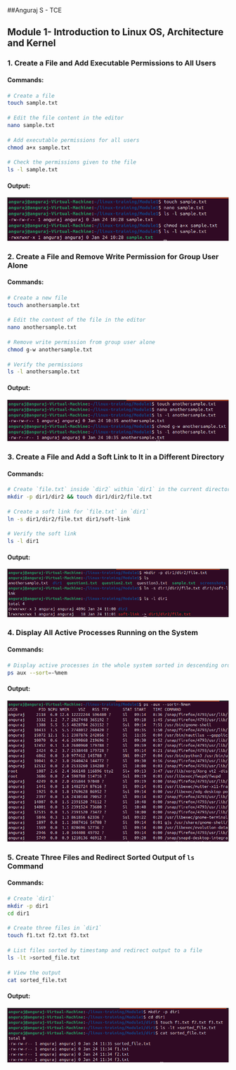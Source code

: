
##Anguraj S - TCE 

## Module 1- Introduction to Linux OS, Architecture and Kernel

### 1. Create a File and Add Executable Permissions to All Users

#### Commands:
```bash
# Create a file
touch sample.txt

# Edit the file content in the editor
nano sample.txt

# Add executable permissions for all users
chmod a+x sample.txt

# Check the permissions given to the file
ls -l sample.txt
```

#### Output:
![Output Image](screenshots/question_1.png)

### 2. Create a File and Remove Write Permission for Group User Alone

#### Commands:
```bash
# Create a new file
touch anothersample.txt

# Edit the content of the file in the editor
nano anothersample.txt

# Remove write permission from group user alone
chmod g-w anothersample.txt

# Verify the permissions
ls -l anothersample.txt
```

#### Output:
![Output Image](screenshots/question_2.png)

### 3. Create a File and Add a Soft Link to It in a Different Directory

#### Commands:
```bash
# Create `file.txt` inside `dir2` within `dir1` in the current directory
mkdir -p dir1/dir2 && touch dir1/dir2/file.txt

# Create a soft link for `file.txt` in `dir1`
ln -s dir1/dir2/file.txt dir1/soft-link

# Verify the soft link
ls -l dir1
```

#### Output:
![Output Image](screenshots/question_3.png)

### 4. Display All Active Processes Running on the System

#### Commands:
```bash
# Display active processes in the whole system sorted in descending order based on memory
ps aux --sort=-%mem
```

#### Output:
![Output Image](screenshots/question_4.png)

### 5. Create Three Files and Redirect Sorted Output of `ls` Command

#### Commands:
```bash
# Create `dir1`
mkdir -p dir1
cd dir1

# Create three files in `dir1`
touch f1.txt f2.txt f3.txt

# List files sorted by timestamp and redirect output to a file
ls -lt >sorted_file.txt

# View the output
cat sorted_file.txt
```

#### Output:
![Output Image](screenshots/question_5.png)
